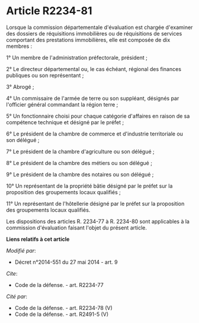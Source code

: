 # Article R2234-81

Lorsque la commission départementale d'évaluation est chargée d'examiner des dossiers de réquisitions immobilières ou de
réquisitions de services comportant des prestations immobilières, elle est composée de dix membres : 

1° Un membre de l'administration préfectorale, président ; 

2° Le directeur départemental ou, le cas échéant, régional des finances publiques ou son représentant ; 

3° Abrogé ; 

4° Un commissaire de l'armée de terre ou son suppléant, désignés par l'officier général commandant la région terre ; 

5° Un fonctionnaire choisi pour chaque catégorie d'affaires en raison de sa compétence technique et désigné par le préfet ; 

6° Le président de la chambre de commerce et d'industrie territoriale ou son délégué ; 

7° Le président de la chambre d'agriculture ou son délégué ; 

8° Le président de la chambre des métiers ou son délégué ; 

9° Le président de la chambre des notaires ou son délégué ; 

10° Un représentant de la propriété bâtie désigné par le préfet sur la proposition des groupements locaux qualifiés ; 

11° Un représentant de l'hôtellerie désigné par le préfet sur la proposition des groupements locaux qualifiés. 

Les dispositions des articles R. 2234-77 à R. 2234-80 sont applicables à la commission d'évaluation faisant l'objet du
présent article.

**Liens relatifs à cet article**

_Modifié par_:

  - Décret n°2014-551 du 27 mai 2014 - art. 9

_Cite_:

  - Code de la défense. - art. R2234-77

_Cité par_:

  - Code de la défense. - art. R2234-78 (V)
  - Code de la défense. - art. R2491-5 (V)

